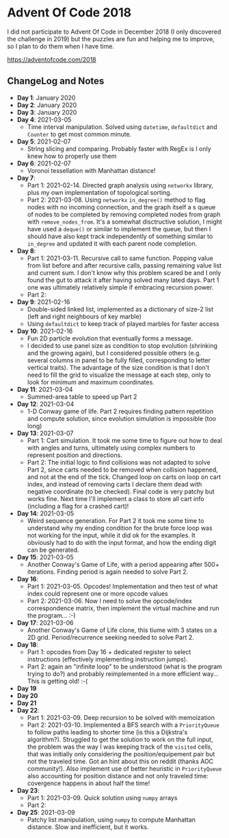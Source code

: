 # Advent Of Code 2018

I did not participate to Advent Of Code in December 2018 (I only discovered the challenge in 2019) but the puzzles are fun and helping me to improve, so I plan to do them when I have time.

https://adventofcode.com/2018

## ChangeLog and Notes

* **Day 1**: January 2020
* **Day 2**: January 2020
* **Day 3**: January 2020
* **Day 4**: 2021-03-05
    * Time interval manipulation. Solved using `datetime`, `defaultdict` and `Counter` to get most common minute.
* **Day 5**: 2021-02-07
    * String slicing and comparing. Probably faster with RegEx is I only knew how to properly use them
* **Day 6**: 2021-02-07
    * Voronoi tessellation with Manhattan distance!
* **Day 7**:
    * Part 1: 2021-02-14. Directed graph analysis using `networkx` library, plus my own implementation of topological sorting.
	* Part 2: 2021-03-08. Using `networkx` `in_degree()` method to flag nodes with no incoming connection, and the graph itself a s queue of nodes to be completed by removing completed nodes from graph with `remove_nodes_from`. It's a somewhat disctructive solution, I might have used a `deque()` or similar to implement the queue, but then I should have also kept track independently of something similar to `in_degree` and updated it with each parent node completion.
* **Day 8**:
    * Part 1: 2021-03-11. Recursive call to same function. Popping value from list before and after recursive calls, passing remaining value list and current sum. I don't know why this problem scared be and I only found the gut to attack it after having solved many lated days. Part 1 one was ultimately relatively simple if embracing recursion power.
    * Part 2:
* **Day 9**: 2021-02-16
    * Double-sided linked list, implemented as a dictionary of size-2 list (left and right neighbours of key marble)
    * Using `defaultdict` to keep track of played marbles for faster access
* **Day 10**: 2021-02-16
    * Fun 2D particle evolution that eventually forms a message. 
    * I decided to use panel size as condition to stop evolution (shrinking and the growing again), but I considered possible others (e.g. several columns in panel to be fully filled, corresponding to letter vertical traits). The advantage of the size condition is that I don't need to fill the grid to visualize the message at each step, only to look for minimum and maximum coordinates.
* **Day 11**: 2021-03-04
    * Summed-area table to speed up Part 2
* **Day 12**: 2021-03-04
    * 1-D Conway game of life. Part 2 requires finding pattern repetition and compute solution, since evolution simulation is impossible (too long)
* **Day 13**: 2021-03-07
    * Part 1: Cart simulation. It took me some time to figure out how to deal with angles and turns, ultimately using complex numbers to represent position and directions.
	* Part 2: The initial logic to find collisions was not adapted to solve Part 2, since carts needed to be removed when collision happened, and not at the end of the tick. Changed loop on carts on loop on cart index, and instead of removing carts I declare them dead with negative coordinate (to be checked). Final code is very patchy but works fine. Next time I'll implement a class to store all cart info (including a flag for a crashed cart)!
* **Day 14**: 2021-03-05
    * Weird sequence generation. For Part 2 it took me some time to understand why my ending condition for the brute force loop was not working for the input, while it did ok for the examples. It obviously had to do with the input format, and how the ending digit can be generated.
* **Day 15**: 2021-03-05
    * Another Conway's Game of Life, with a period appearing after 500+ iterations. Finding period is again needed to solve Part 2.
* **Day 16**:
    * Part 1: 2021-03-05. Opcodes! Implementation and then test of what index could represent one or more opcode values
    * Part 2: 2021-03-06. Now I need to solve the opcode/index correspondence matrix, then implement the virtual machine and run the program... :-)
* **Day 17**: 2021-03-06
   * Another Conway's Game of Life clone, this tiume with 3 states on a 2D grid. Period/recurrence seeking needed to solve Part 2.
* **Day 18**:
   * Part 1: opcodes from Day 16 + dedicated register to select instructions (effectively implementing instruction jumps).
   * Part 2: again an "infinite loop" to be understood (what is the program trying to do?) and probably reimplemented in a more efficient way... This is getting old! :-(
* **Day 19**
* **Day 20**
* **Day 21**
* **Day 22**:
   * Part 1: 2021-03-09. Deep recursion to be solved with memoization
   * Part 2: 2021-03-10. Implemented a BFS search with a `PriorityQueue` to follow paths leading to shorter time (is this a Dijkstra's algorithm?). Struggled to get the solution to work on the full input, the problem was the way I was keeping track of the `visited` cells, that was initially only considering the position/equipement pair but not the traveled time. Got an hint about this on reddit (thanks AOC community!). Also implement use of better heuristic in `PriorityQueue` also accounting for position distance and not only traveled time: covergence happens in about half the time!
* **Day 23**:
   * Part 1: 2021-03-09. Quick solution using `numpy` arrays
   * Part 2:
* **Day 25**: 2021-03-09
   * Patchy list manipulation, using `numpy` to compute Manhattan distance. Slow and inefficient, but it works.
   
